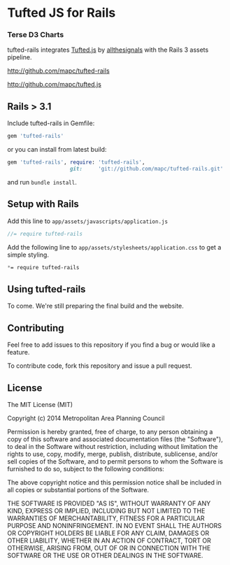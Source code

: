 # Tufted JS for Rails

### Terse D3 Charts

tufted-rails integrates [Tufted.js][tufted] by [allthesignals](https://github.com/allthesignals) with the Rails 3 assets pipeline.

[tufted]: https://github.com/MAPC/tufted.js

http://github.com/mapc/tufted-rails

http://github.com/mapc/tufted.js

## Rails > 3.1

Include tufted-rails in Gemfile:

``` ruby
gem 'tufted-rails'
```

or you can install from latest build:

``` ruby
gem 'tufted-rails', require: 'tufted-rails',
                    git:     'git://github.com/mapc/tufted-rails.git'
```

and run `bundle install`.


## Setup with Rails

Add this line to `app/assets/javascripts/application.js`

```javascript
//= require tufted-rails
```

Add the following line to `app/assets/stylesheets/application.css` to get a simple styling.


```css
*= require tufted-rails
```

## Using tufted-rails

To come. We're still preparing the final build and the website.


## Contributing

Feel free to add issues to this repository if you find a bug or would like a feature.

To contribute code, fork this repository and issue a pull request.


## License

The MIT License (MIT)

Copyright (c) 2014 Metropolitan Area Planning Council

Permission is hereby granted, free of charge, to any person obtaining a copy
of this software and associated documentation files (the "Software"), to deal
in the Software without restriction, including without limitation the rights
to use, copy, modify, merge, publish, distribute, sublicense, and/or sell
copies of the Software, and to permit persons to whom the Software is
furnished to do so, subject to the following conditions:

The above copyright notice and this permission notice shall be included in all
copies or substantial portions of the Software.

THE SOFTWARE IS PROVIDED "AS IS", WITHOUT WARRANTY OF ANY KIND, EXPRESS OR
IMPLIED, INCLUDING BUT NOT LIMITED TO THE WARRANTIES OF MERCHANTABILITY,
FITNESS FOR A PARTICULAR PURPOSE AND NONINFRINGEMENT. IN NO EVENT SHALL THE
AUTHORS OR COPYRIGHT HOLDERS BE LIABLE FOR ANY CLAIM, DAMAGES OR OTHER
LIABILITY, WHETHER IN AN ACTION OF CONTRACT, TORT OR OTHERWISE, ARISING FROM,
OUT OF OR IN CONNECTION WITH THE SOFTWARE OR THE USE OR OTHER DEALINGS IN THE
SOFTWARE.